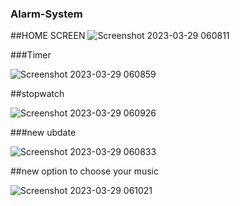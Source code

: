 ### Alarm-System

##HOME SCREEN
![Screenshot 2023-03-29 060811](https://user-images.githubusercontent.com/90656786/228590010-3b8b4b92-8aef-4ad7-a094-955293777438.png)


###Timer

![Screenshot 2023-03-29 060859](https://user-images.githubusercontent.com/90656786/228590370-715b22e1-87fd-4639-b176-d01a53a5760d.png)



##stopwatch

![Screenshot 2023-03-29 060926](https://user-images.githubusercontent.com/90656786/228590434-578f94a6-437e-424a-9644-9edd91ece52f.png)


###new ubdate

![Screenshot 2023-03-29 060833](https://user-images.githubusercontent.com/90656786/228590535-8e96eb35-d5f9-4c2d-80c5-8f27714ac53e.png)

##new option to choose your music

![Screenshot 2023-03-29 061021](https://user-images.githubusercontent.com/90656786/228590786-1ef7a192-86e3-48dc-9ecc-0d2743f33df8.png)




